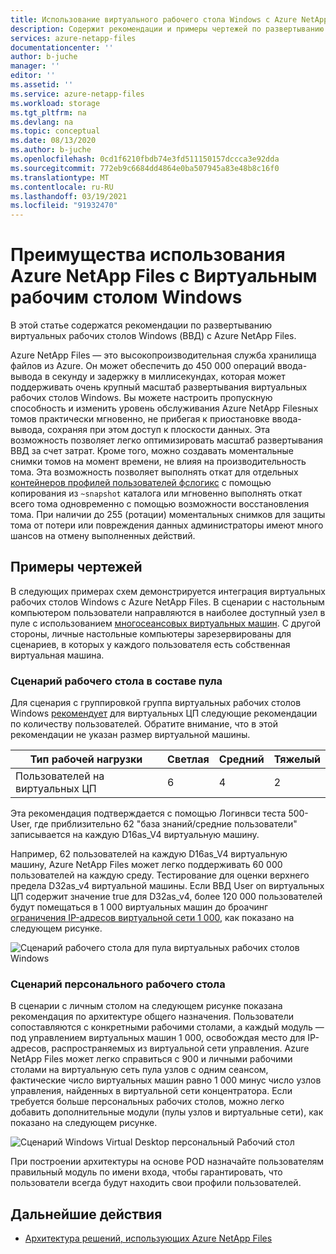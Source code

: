 ```yaml
---
title: Использование виртуального рабочего стола Windows с Azure NetApp Files | Документация Майкрософт
description: Содержит рекомендации и примеры чертежей по развертыванию виртуальных рабочих столов Windows с Azure NetApp Files.
services: azure-netapp-files
documentationcenter: ''
author: b-juche
manager: ''
editor: ''
ms.assetid: ''
ms.service: azure-netapp-files
ms.workload: storage
ms.tgt_pltfrm: na
ms.devlang: na
ms.topic: conceptual
ms.date: 08/13/2020
ms.author: b-juche
ms.openlocfilehash: 0cd1f6210fbdb74e3fd511150157dccca3e92dda
ms.sourcegitcommit: 772eb9c6684dd4864e0ba507945a83e48b8c16f0
ms.translationtype: MT
ms.contentlocale: ru-RU
ms.lasthandoff: 03/19/2021
ms.locfileid: "91932470"
---
```

# <a name="benefits-of-using-azure-netapp-files-with-windows-virtual-desktop"></a>Преимущества использования Azure NetApp Files с Виртуальным рабочим столом Windows 

В этой статье содержатся рекомендации по развертыванию виртуальных рабочих столов Windows (ВВД) с Azure NetApp Files.

Azure NetApp Files — это высокопроизводительная служба хранилища файлов из Azure. Он может обеспечить до 450 000 операций ввода-вывода в секунду и задержку в миллисекундах, которая может поддерживать очень крупный масштаб развертывания виртуальных рабочих столов Windows. Вы можете настроить пропускную способность и изменить уровень обслуживания Azure NetApp Filesных томов практически мгновенно, не прибегая к приостановке ввода-вывода, сохраняя при этом доступ к плоскости данных. Эта возможность позволяет легко оптимизировать масштаб развертывания ВВД за счет затрат. Кроме того, можно создавать моментальные снимки томов на момент времени, не влияя на производительность тома. Эта возможность позволяет выполнять откат для отдельных [контейнеров профилей пользователей фслогикс](../virtual-desktop/store-fslogix-profile.md) с помощью копирования из `~snapshot` каталога или мгновенно выполнять откат всего тома одновременно с помощью возможности восстановления тома.  При наличии до 255 (ротации) моментальных снимков для защиты тома от потери или повреждения данных администраторы имеют много шансов на отмену выполненных действий.

## <a name="sample-blueprints"></a>Примеры чертежей

В следующих примерах схем демонстрируется интеграция виртуальных рабочих столов Windows с Azure NetApp Files. В сценарии с настольным компьютером пользователи направляются в наиболее доступный узел в [](../virtual-desktop/host-pool-load-balancing.md#breadth-first-load-balancing-method)пуле с использованием [многосеансовых виртуальных машин](../virtual-desktop/windows-10-multisession-faq.md#what-is-windows-10-enterprise-multi-session). С другой стороны, личные настольные компьютеры зарезервированы для сценариев, в которых у каждого пользователя есть собственная виртуальная машина.

### <a name="pooled-desktop-scenario"></a>Сценарий рабочего стола в составе пула

Для сценария с группировкой группа виртуальных рабочих столов Windows [рекомендует](/windows-server/remote/remote-desktop-services/virtual-machine-recs#multi-session-recommendations) для виртуальных ЦП следующие рекомендации по количеству пользователей. Обратите внимание, что в этой рекомендации не указан размер виртуальной машины.

|     Тип рабочей нагрузки     |     Светлая    |     Средний    |     Тяжелый    |
|-----------------------|--------------|---------------|--------------|
|     Пользователей на виртуальных ЦП    |     6        |     4         |     2        |


Эта рекомендация подтверждается с помощью Логинвси теста 500-User, где приблизительно 62 "база знаний/средние пользователи" записывается на каждую D16as_V4 виртуальную машину. 

Например, 62 пользователей на каждую D16as_V4 виртуальную машину, Azure NetApp Files может легко поддерживать 60 000 пользователей на каждую среду. Тестирование для оценки верхнего предела D32as_v4 виртуальной машины. Если ВВД User on виртуальных ЦП содержит значение true для D32as_v4, более 120 000 пользователей будут помещаться в 1 000 виртуальных машин до броачинг [ограничения IP-адресов виртуальной сети 1 000](./azure-netapp-files-network-topologies.md), как показано на следующем рисунке.  

![Сценарий рабочего стола для пула виртуальных рабочих столов Windows](../media/azure-netapp-files/solutions-pooled-desktop-scenario.png)   

### <a name="personal-desktop-scenario"></a>Сценарий персонального рабочего стола 

В сценарии с личным столом на следующем рисунке показана рекомендация по архитектуре общего назначения. Пользователи сопоставляются с конкретными рабочими столами, а каждый модуль — под управлением виртуальных машин 1 000, освобождая место для IP-адресов, распространяемых из виртуальной сети управления. Azure NetApp Files может легко справиться с 900 и личными рабочими столами на виртуальную сеть пула узлов с одним сеансом, фактические число виртуальных машин равно 1 000 минус число узлов управления, найденных в виртуальной сети концентратора. Если требуется больше персональных рабочих столов, можно легко добавить дополнительные модули (пулы узлов и виртуальные сети), как показано на следующем рисунке. 

![Сценарий Windows Virtual Desktop персональный Рабочий стол](../media/azure-netapp-files/solutions-personal-desktop-scenario.png)  

При построении архитектуры на основе POD назначайте пользователям правильный модуль по имени входа, чтобы гарантировать, что пользователи всегда будут находить свои профили пользователей. 

## <a name="next-steps"></a>Дальнейшие действия

- [Архитектура решений, использующих Azure NetApp Files](azure-netapp-files-solution-architectures.md)